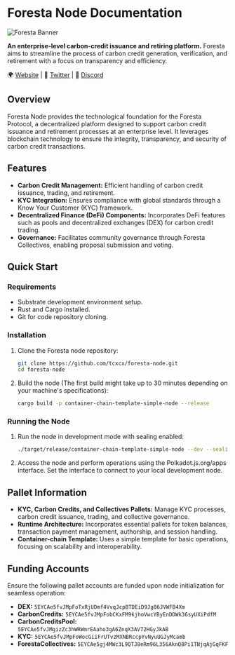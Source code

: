 # Foresta Node Documentation

![Foresta Banner](media/foresta-banner.png)

**An enterprise-level carbon-credit issuance and retiring platform.** Foresta aims to streamline the process of carbon credit generation, verification, and retirement with a focus on transparency and efficiency.

🌍 [Website](https://www.foresta.network) | 📢 [Twitter](https://twitter.com/Foresta) | 🤝 [Discord](https://discord.com/invite/)

## Overview

Foresta Node provides the technological foundation for the Foresta Protocol, a decentralized platform designed to support carbon credit issuance and retirement processes at an enterprise level. It leverages blockchain technology to ensure the integrity, transparency, and security of carbon credit transactions.

## Features

- **Carbon Credit Management:** Efficient handling of carbon credit issuance, trading, and retirement.
- **KYC Integration:** Ensures compliance with global standards through a Know Your Customer (KYC) framework.
- **Decentralized Finance (DeFi) Components:** Incorporates DeFi features such as pools and decentralized exchanges (DEX) for carbon credit trading.
- **Governance:** Facilitates community governance through Foresta Collectives, enabling proposal submission and voting.

## Quick Start

### Requirements

- Substrate development environment setup.
- Rust and Cargo installed.
- Git for code repository cloning.

### Installation

1. Clone the Foresta node repository:

    ```bash
    git clone https://github.com/tcxcx/foresta-node.git
    cd foresta-node
    ```

2. Build the node (The first build might take up to 30 minutes depending on your machine's specifications):

    ```bash
    cargo build -p container-chain-template-simple-node --release
    ```

### Running the Node

1. Run the node in development mode with sealing enabled:

    ```bash
    ./target/release/container-chain-template-simple-node --dev --sealing 6000
    ```

2. Access the node and perform operations using the Polkadot.js.org/apps interface. Set the interface to connect to your local development node.

## Pallet Information

- **KYC, Carbon Credits, and Collectives Pallets:** Manage KYC processes, carbon credit issuance, trading, and collective governance.
- **Runtime Architecture:** Incorporates essential pallets for token balances, transaction payment management, authorship, and session handling.
- **Container-chain Template:** Uses a simple template for basic operations, focusing on scalability and interoperability.

## Funding Accounts

Ensure the following pallet accounts are funded upon node initialization for seamless operation:

- **DEX:** `5EYCAe5fvJMpFoTxRjUDmf4VvqJcpBTDEiD9Jg86JVWFB4Xm`
- **CarbonCredits:** `5EYCAe5fvJMpFobCKxFM9kjhoVwcYByEnDDWk36syUXiPdfM`
- **CarbonCreditsPool:** `5EYCAe5fvJMgizZc3hWRWmrEAaho3gA6ZnqX3AV72HGyJkAB`
- **KYC:** `5EYCAe5fvJMpFoWocGiiFrUTvzMXNBRccpYvNyuUGJyMcamb`
- **ForestaCollectives:** `5EYCAe5gj4MWc3L9QTJ8eRm96L356AknQ8Pi1TNjqAjGqFKF`
